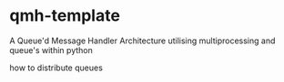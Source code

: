 # qmh-template
 A Queue'd Message Handler Architecture utilising multiprocessing and queue's within python



how to distribute queues
